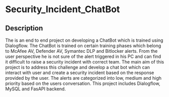 # Security_Incident_ChatBot

## Description
The is an end to end project on developing a ChatBot which is trained using Dialogflow. The ChatBot is trained on certain training phases which belong to McAfee AV, Defender AV, Symantec DLP and Bitlocker alerts. From the user perspective he is not sure of the alert triggered in his PC and can find it difficult to raise a security incident with correct team. The main aim of this project is to address this challenge and develop a chat bot which can interact with user and create a security incident based on the response provided by the user. The alerts are categorized into low, medium and high priority based on the users conversation. This project includes Dialogflow, MySQL and FasAPI backend.
